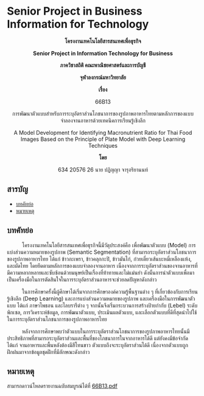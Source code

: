 # Senior Project in Business Information for Technology

<p align="center"><strong> โครงงานเทคโนโลยีสารสนเทศเพื่อธุรกิจ </strong></p>

<p align="center"><strong> Senior Project in Information Technology for Business </strong></p>

<p align="center"><strong> ภาควิชาสถิติ คณะพาณิชยศาสตร์และการบัญชี </strong></p>

<p align="center"><strong> จุฬาลงกรณ์มหาวิทยาลัย </strong></p>

<p align="center"><strong> เรื่อง </strong></p>

<p align="center"> 66B13 </p>

<p align="center"> การพัฒนาตัวแบบสำหรับการระบุอัตราส่วนโภชนาการของรูปภาพอาหารไทยตามหลักการของแบบจำลองจานอาหารด้วยเทคนิคการเรียนรู้เชิงลึก </p>

<p align="center"> A Model Development for Identifying Macronutrient Ratio for Thai Food Images Based on the Principle of  Plate Model with Deep Learning Techniques </p>

<p align="center"> <strong> โดย </strong></p>

<p align="center"> 634 20576 26 นาย ปฏิญญา จารุอริยานนท์ </p>

## สารบัญ

 - [บทคัทย่อ](#บทคัทย่อ)
 - [หมายเหตุ](#หมายเหตุ)
 
## บทคัทย่อ

&nbsp;&nbsp;&nbsp;&nbsp;&nbsp;&nbsp;&nbsp;&nbsp;&nbsp;&nbsp;โครงงานเทคโนโลยีสารสนเทศเพื่อธุรกิจนี้มีวัตุประสงค์คือ เพื่อพัฒนาตัวแบบ (Model) การแบ่งส่วนความหมายของรูปภาพ (Semantic Segmentation) ที่สามารถระบุอัตราส่วนโภชนาการของรูปภาพอาหารไทย ได้แก่ ข้าวกะเพรา, ข้าวคลุกกะปิ, ข้าวมันไก่, ก๋วยเตี๋ยวเส้นบะหมี่เหลืองแห้ง, และผัดไทย โดยยึดตามหลักการของแบบจำลองจานอาหาร เนื่องจากการระบุอัตราส่วนของจานอาหารที่มีความหลากหลายและซับซ้อนด้วยมนุษย์เป็นเรื่องที่ท้าทายและไม่แม่นยำ ดังนั้นการนำตัวแบบเพื่อมาเป็นเครื่องมือในการตัดสินใจในการระบุอัตราส่วนอาหารจะช่วยลดปัญหาดังกล่าว

&nbsp;&nbsp;&nbsp;&nbsp;&nbsp;&nbsp;&nbsp;&nbsp;&nbsp;&nbsp;ในการศึกษาครั้งนี้ผู้ศึกษาได้เริ่มจากการศึกษาองค์ความรู้พื้นฐานต่าง ๆ ที่เกี่ยวข้องกับการเรียนรู้เชิงลึก (Deep Learning) และการแบ่งส่วนความหมายของรูปภาพ และเครื่องมือในการพัฒนาตัวแบบ ได้แก่ ภาษาไพธอน และไลบรารีต่าง ๆ จากนั้นจึงเริ่มกระบวนการสร้างป้ายกำกับ (Lebel) ระดับพิกเซล, การวิเคราะห์ข้อมูล, การพัฒนาตัวแบบ, ประเมินผลตัวแบบ, และเลือกตัวแบบที่ดีที่สุดนำไปใช้ในการระบุอัตราส่วนโภชนาการของรูปภาพอาหารไทย

&nbsp;&nbsp;&nbsp;&nbsp;&nbsp;&nbsp;&nbsp;&nbsp;&nbsp;&nbsp;หลังจากการศึกษาพบว่าตัวแบบในการระบุอัตราส่วนโภชนาการของรูปภาพอาหารไทยนั้นมีประสิทธิภาพที่สามารถระบุอัตราส่วนและพื้นที่ของโภชนาการในจากอาหารได้ดี แต่ยังคงมีข้อจำกัด ได้แก่ จานอาหารและพื้นหลังต้องมีสีโทนขาว ตัวแบบถึงจะระบุอัตราส่วนได้ดี เนื่องจากตัวแบบถูกฝึกฝนมาจากข้อมูลชุดฝึกที่มีลักษณะดังกล่าว

## หมายเหตุ

สามารถดาวน์โหลดรายงานฉบับสมบูรณ์ได้ที่ [66B13.pdf](Report/66B13.pdf)
